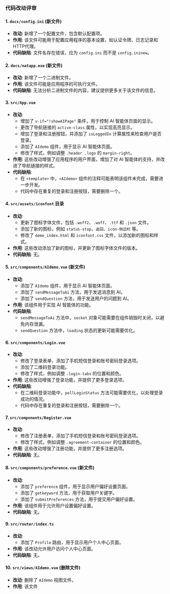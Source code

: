 ### 代码改动评审

#### 1. `docs/config.ini` (新文件)
- **改动**: 新增了一个配置文件，包含默认配置项。
- **作用**: 该文件可能用于配置应用程序的基本设置，如认证令牌、日志记录和HTTP代理。
- **代码缺陷**: 文件名存在错误，应为 `config.ini` 而不是 `config.ininew`。

#### 2. `docs/natapp.exe` (新文件)
- **改动**: 新增了一个二进制文件。
- **作用**: 该文件可能是应用程序的可执行文件。
- **代码缺陷**: 无法分析二进制文件的内容，建议提供更多关于该文件的信息。

#### 3. `src/App.vue`
- **改动**:
  - 增加了 `v-if="!showAIPage"` 条件，用于控制 AI 智能体页面的显示。
  - 更改了导航链接的 `active-class` 属性，以实现高亮显示。
  - 增加了登录和注册按钮，并添加了 `isLoggedIn` 计算属性来检查用户是否登录。
  - 添加了 `AIdemo` 组件，用于显示 AI 智能体页面。
  - 修改了样式，例如调整 `.header .logo` 的 `margin-right`。
- **作用**: 这些改动增强了应用程序的用户界面，增加了对 AI 智能体的支持，并改进了导航链接的样式。
- **代码缺陷**: 
  - 在 `<template>` 中，`<AIdemo>` 组件的注释可能表明该组件未完成，需要进一步开发。
  - 代码中存在重复的登录和注册按钮，需要删除一个。

#### 4. `src/assets/iconfont` 目录
- **改动**:
  - 更新了图标字体文件，包括 `.woff2`、`.woff`、`.ttf` 和 `.json` 文件。
  - 添加了新的图标，例如 `status-stop`、`返回`、`icon-侧边栏` 等。
  - 修改了 `demo_index.html` 和 `iconfont.css` 文件，以添加新的图标和样式。
- **作用**: 这些改动添加了新的图标，并更新了图标字体文件的版本。
- **代码缺陷**: 无。

#### 5. `src/components/AIdemo.vue` (新文件)
- **改动**:
  - 添加了 `AIdemo` 组件，用于显示 AI 智能体页面。
  - 添加了 `sendMessageToAi` 方法，用于发送消息到 AI。
  - 添加了 `sendQuestion` 方法，用于发送用户的问题到 AI。
- **作用**: 该组件用于实现 AI 智能体的功能。
- **代码缺陷**: 
  - `sendMessageToAi` 方法中，`socket` 对象可能需要在组件销毁时关闭，以避免内存泄漏。
  - `sendQuestion` 方法中，`loading` 状态的更新可能需要优化。

#### 6. `src/components/Login.vue`
- **改动**:
  - 修改了登录表单，添加了手机短信登录和账号密码登录选项。
  - 添加了二维码登录功能。
  - 修改了样式，例如调整 `.login-tabs` 的位置和颜色。
- **作用**: 这些改动增强了登录功能，并提供了更多登录选项。
- **代码缺陷**: 
  - 在二维码登录功能中，`pollLoginStatus` 方法可能需要优化，以处理登录成功的情况。
  - 代码中存在重复的登录和注册按钮，需要删除一个。

#### 7. `src/components/Register.vue`
- **改动**:
  - 修改了注册表单，添加了手机短信登录和账号密码登录选项。
  - 修改了样式，例如调整 `.agreement-container` 的位置和颜色。
- **作用**: 这些改动增强了注册功能，并提供了更多注册选项。
- **代码缺陷**: 无。

#### 8. `src/components/preference.vue` (新文件)
- **改动**:
  - 添加了 `preference` 组件，用于显示用户偏好设置页面。
  - 添加了 `getkeyword` 方法，用于获取用户关键字。
  - 添加了 `submitPreferences` 方法，用于提交用户偏好设置。
- **作用**: 该组件用于允许用户设置偏好设置。
- **代码缺陷**: 无。

#### 9. `src/router/index.ts`
- **改动**:
  - 添加了 `Profile` 路由，用于显示用户个人中心页面。
- **作用**: 该改动允许用户访问个人中心页面。
- **代码缺陷**: 无。

#### 10. `src/views/AIdemo.vue` (删除文件)
- **改动**: 删除了 `AIdemo` 视图文件。
- **作用**: 该文件